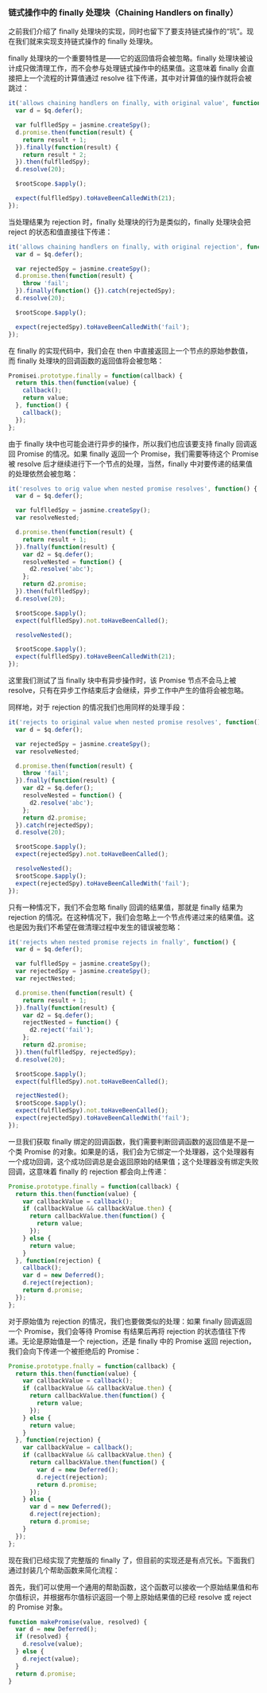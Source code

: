 ### 链式操作中的 finally 处理块（Chaining Handlers on finally）

之前我们介绍了 finally 处理块的实现，同时也留下了要支持链式操作的“坑”。现在我们就来实现支持链式操作的 finally 处理块。

finally 处理块的一个重要特性是——它的返回值将会被忽略。finally 处理块被设计成只做清理工作，而不会参与处理链式操作中的结果值。这意味着 finally 会直接把上一个流程的计算值通过 resolve 往下传递，其中对计算值的操作就将会被跳过：

```js
it('allows chaining handlers on finally, with original value', function() {
  var d = $q.defer();

  var fulflledSpy = jasmine.createSpy();
  d.promise.then(function(result) {
    return result + 1;
  }).finally(function(result) {
    return result * 2;
  }).then(fulflledSpy);
  d.resolve(20);

  $rootScope.$apply();

  expect(fulflledSpy).toHaveBeenCalledWith(21);
});
```

当处理结果为 rejection 时，finally 处理块的行为是类似的，finally 处理块会把 reject 的状态和值直接往下传递：

```js
it('allows chaining handlers on finally, with original rejection', function() {
  var d = $q.defer();

  var rejectedSpy = jasmine.createSpy();
  d.promise.then(function(result) {
    throw 'fail';
  }).finally(function() {}).catch(rejectedSpy);
  d.resolve(20);

  $rootScope.$apply();

  expect(rejectedSpy).toHaveBeenCalledWith('fail');
});
```

在 finally 的实现代码中，我们会在 then 中直接返回上一个节点的原始参数值，而 finally 处理块的回调函数的返回值将会被忽略：

```js
Promisei.prototype.finally = function(callback) {
  return this.then(function(value) {
    callback();
    return value;
  }, function() {
    callback();
  });
};
```

由于 finally 块中也可能会进行异步的操作，所以我们也应该要支持 finally 回调返回 Promise 的情况。如果 finally 返回一个 Promise，我们需要等待这个 Promise 被 resolve 后才继续进行下一个节点的处理，当然，finally 中对要传递的结果值的处理依然会被忽略：

```js
it('resolves to orig value when nested promise resolves', function() {
  var d = $q.defer();

  var fulflledSpy = jasmine.createSpy();
  var resolveNested;

  d.promise.then(function(result) {
    return result + 1;
  }).fnally(function(result) {
    var d2 = $q.defer();
    resolveNested = function() {
      d2.resolve('abc');
    };
    return d2.promise;
  }).then(fulflledSpy);
  d.resolve(20);

  $rootScope.$apply();
  expect(fulflledSpy).not.toHaveBeenCalled();

  resolveNested();

  $rootScope.$apply();
  expect(fulflledSpy).toHaveBeenCalledWith(21);
});
```

这里我们测试了当 finally 块中有异步操作时，该 Promise 节点不会马上被 resolve，只有在异步工作结束后才会继续，异步工作中产生的值将会被忽略。

同样地，对于 rejection 的情况我们也用同样的处理手段：

```js
it('rejects to original value when nested promise resolves', function() {
  var d = $q.defer();

  var rejectedSpy = jasmine.createSpy();
  var resolveNested;

  d.promise.then(function(result) {
    throw 'fail';
  }).fnally(function(result) {
    var d2 = $q.defer();
    resolveNested = function() {
      d2.resolve('abc');
    };
    return d2.promise;
  }).catch(rejectedSpy);
  d.resolve(20);

  $rootScope.$apply();
  expect(rejectedSpy).not.toHaveBeenCalled();

  resolveNested();
  $rootScope.$apply();
  expect(rejectedSpy).toHaveBeenCalledWith('fail');
});
```

只有一种情况下，我们不会忽略 finally 回调的结果值，那就是 finally 结果为 rejection 的情况。在这种情况下，我们会忽略上一个节点传递过来的结果值。这也是因为我们不希望在做清理过程中发生的错误被忽略：

```js
it('rejects when nested promise rejects in fnally', function() {
  var d = $q.defer();

  var fulflledSpy = jasmine.createSpy();
  var rejectedSpy = jasmine.createSpy();
  var rejectNested;

  d.promise.then(function(result) {
    return result + 1;
  }).fnally(function(result) {
    var d2 = $q.defer();
    rejectNested = function() {
      d2.reject('fail');
    };
    return d2.promise;
  }).then(fulflledSpy, rejectedSpy);
  d.resolve(20);

  $rootScope.$apply();
  expect(fulflledSpy).not.toHaveBeenCalled();

  rejectNested();
  $rootScope.$apply();
  expect(fulflledSpy).not.toHaveBeenCalled();
  expect(rejectedSpy).toHaveBeenCalledWith('fail');
});
```

一旦我们获取 finally 绑定的回调函数，我们需要判断回调函数的返回值是不是一个类 Promise 的对象。如果是的话，我们会为它绑定一个处理器，这个处理器有一个成功回调，这个成功回调总是会返回原始的结果值；这个处理器没有绑定失败回调，这意味着 finally 的 rejection 都会向上传递：

```js
Promise.prototype.finally = function(callback) {
  return this.then(function(value) {
    var callbackValue = callback();
    if (callbackValue && callbackValue.then) {
      return callbackValue.then(function() {
        return value;
      });
    } else {
      return value;
    }
  }, function(rejection) {
    callback();
    var d = new Deferred();
    d.reject(rejection);
    return d.promise;
  });
};
```

对于原始值为 rejection 的情况，我们也要做类似的处理：如果 finally 回调返回一个 Promise，我们会等待 Promise 有结果后再将 rejection 的状态值往下传递。无论是原始值是一个 rejection，还是 finally 中的 Promise 返回 rejection，我们会向下传递一个被拒绝后的 Promise：

```js
Promise.prototype.fnally = function(callback) {
  return this.then(function(value) {
    var callbackValue = callback();
    if (callbackValue && callbackValue.then) {
      return callbackValue.then(function() {
        return value;
      });
    } else {
      return value;
    }
  }, function(rejection) {
    var callbackValue = callback();
    if (callbackValue && callbackValue.then) {
      return callbackValue.then(function() {
        var d = new Deferred();
        d.reject(rejection);
        return d.promise;
      });
    } else {
      var d = new Deferred();
      d.reject(rejection);
      return d.promise;
    }
  });
};
```

现在我们已经实现了完整版的 finally 了，但目前的实现还是有点冗长。下面我们通过封装几个帮助函数来简化流程：

首先，我们可以使用一个通用的帮助函数，这个函数可以接收一个原始结果值和布尔值标识，并根据布尔值标识返回一个带上原始结果值的已经 resolve 或 reject 的 Promise 对象。

```js
function makePromise(value, resolved) {
  var d = new Deferred();
  if (resolved) {
    d.resolve(value);
  } else {
    d.reject(value);
  }
  return d.promise;
}
```



